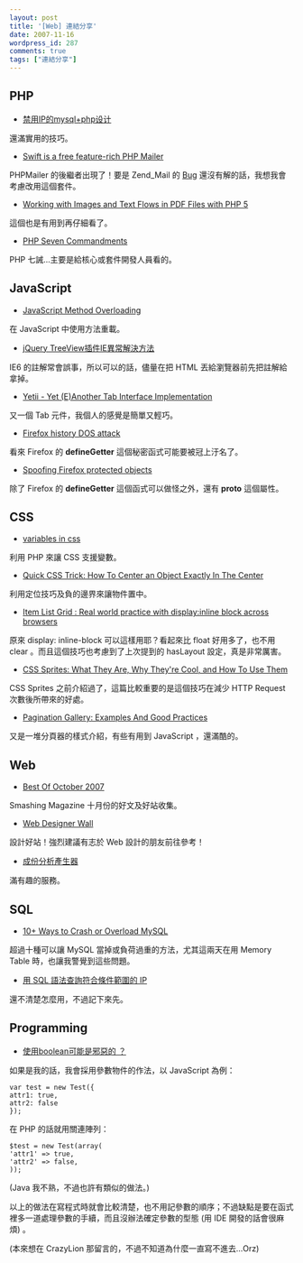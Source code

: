 ```yaml
---
layout: post
title: '[Web] 連結分享'
date: 2007-11-16
wordpress_id: 287
comments: true
tags: ["連結分享"]
---
```


<!--more-->

## PHP

* [禁用IP的mysql+php设计](http://www.phpx.com.cn/30020/viewbbs_121438.html)

還滿實用的技巧。

* [Swift is a free feature-rich PHP Mailer](http://www.swiftmailer.org/)

PHPMailer 的後繼者出現了！要是 Zend_Mail 的 [Bug](http://www.nabble.com/encodeQuotedPrintable-in-mail-subject-t4327126s16154.html) 還沒有解的話，我想我會考慮改用這個套件。

* [Working with Images and Text Flows in PDF Files with PHP 5](http://www.devshed.com/c/a/PHP/Working-with-Images-and-Text-Flows-in-PDF-Files-with-PHP-5/)

這個也是有用到再仔細看了。

* [PHP Seven Commandments](http://daylessday.org/archives/17-PHP-Seven-Commandments.html)

PHP 七誡...主要是給核心或套件開發人員看的。 



## JavaScript

* [JavaScript Method Overloading](http://ejohn.org/blog/javascript-method-overloading/)

在 JavaScript 中使用方法重載。 

* [jQuery TreeView插件IE異常解決方法](http://blog.xuite.net/emisjerry/tech/14372088)

IE6 的註解常會誤事，所以可以的話，儘量在把 HTML 丟給瀏覽器前先把註解給拿掉。

* [Yetii - Yet (E)Another Tab Interface Implementation](http://www.webappers.com/2007/11/14/yetii-yet-eanother-tab-interface-implementation/)

又一個 Tab 元件，我個人的感覺是簡單又輕巧。

* [Firefox history DOS attack](http://www.thespanner.co.uk/2007/11/14/firefox-history-dos-attack/)

看來 Firefox 的 __defineGetter__ 這個秘密函式可能要被冠上汙名了。

* [Spoofing Firefox protected objects](http://www.thespanner.co.uk/2007/11/14/spoofing-firefox-protected-objects/)

除了 Firefox 的 __defineGetter__ 這個函式可以做怪之外，還有 __proto__ 這個屬性。 



## CSS

* [ variables in css](http://verens.com/archives/2007/10/01/variables-in-css/)

利用 PHP 來讓 CSS 支援變數。

* [Quick CSS Trick: How To Center an Object Exactly In The Center](http://css-tricks.com/quick-css-trick-how-to-center-an-object-exactly-in-the-center/)

利用定位技巧及負的邊界來讓物件置中。

* [Item List Grid : Real world practice with display:inline block across browsers](http://blog.hedgerwow.com/2007/11/14/item-list-grid-real-world-practice-with-displayinline-block-across-browsers/)

原來 display: inline-block 可以這樣用耶？看起來比 float 好用多了，也不用 clear 。而且這個技巧也考慮到了上次提到的 hasLayout 設定，真是非常厲害。

* [CSS Sprites: What They Are, Why They're Cool, and How To Use Them](http://css-tricks.com/css-sprites-what-they-are-why-theyre-cool-and-how-to-use-them/)

CSS Sprites 之前介紹過了，這篇比較重要的是這個技巧在減少 HTTP Request 次數後所帶來的好處。

* [Pagination Gallery: Examples And Good Practices](http://www.smashingmagazine.com/2007/11/16/pagination-gallery-examples-and-good-practices/)

又是一堆分頁器的樣式介紹，有些有用到 JavaScript ，還滿酷的。 



## Web

* [Best Of October 2007](http://www.smashingmagazine.com/2007/11/14/best-of-october-2007/)

Smashing Magazine 十月份的好文及好站收集。

* [Web Designer Wall](http://www.webdesignerwall.com/)

設計好站！強烈建議有志於 Web 設計的朋友前往參考！

* [成份分析產生器](http://www.harcoo.com/kuso/component/index.php)

滿有趣的服務。



## SQL

* [10+ Ways to Crash or Overload MySQL](http://www.mysqlperformanceblog.com/2007/11/13/10-ways-to-crash-or-overload-mysql/)

超過十種可以讓 MySQL 當掉或負荷過重的方法，尤其這兩天在用 Memory Table 時，也讓我警覺到這些問題。

* [用 SQL 語法查詢符合條件範圍的 IP](http://blog.roodo.com/chhuang/archives/4483405.html)

還不清楚怎麼用，不過記下來先。



## Programming

* [使用boolean可能是邪惡的 ？](http://crazylion.wordpress.com/2007/11/16/%e4%bd%bf%e7%94%a8boolean%e5%8f%af%e8%83%bd%e6%98%af%e9%82%aa%e6%83%a1%e7%9a%84-%ef%bc%9f/)

如果是我的話，我會採用參數物件的作法，以 JavaScript 為例：

```
var test = new Test({
attr1: true,
attr2: false
});

```

在 PHP 的話就用關連陣列：

```
$test = new Test(array(
'attr1' => true,
'attr2' => false,
));

```

(Java 我不熟，不過也許有類似的做法。)

以上的做法在寫程式時就會比較清楚，也不用記參數的順序；不過缺點是要在函式裡多一道處理參數的手續，而且沒辦法確定參數的型態 (用 IDE 開發的話會很麻煩) 。

(本來想在 CrazyLion 那留言的，不過不知道為什麼一直寫不進去...Orz)


